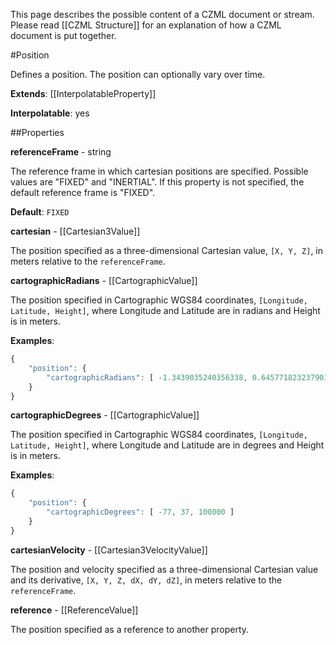 This page describes the possible content of a CZML document or stream.  Please read [[CZML Structure]] for an explanation of how a CZML document is put together.

#Position

Defines a position.  The position can optionally vary over time.

**Extends**: [[InterpolatableProperty]]

**Interpolatable**: yes

##Properties

**referenceFrame** - string

The reference frame in which cartesian positions are specified. Possible values are "FIXED" and "INERTIAL". If this property is not specified, the default reference frame is "FIXED".

**Default**: `FIXED`


**cartesian** - [[Cartesian3Value]]

The position specified as a three-dimensional Cartesian value, `[X, Y, Z]`, in meters relative to the `referenceFrame`.


**cartographicRadians** - [[CartographicValue]]

The position specified in Cartographic WGS84 coordinates, `[Longitude, Latitude, Height]`, where Longitude and Latitude are in radians and Height is in meters.

**Examples**:

```javascript
{
    "position": {
        "cartographicRadians": [ -1.3439035240356338, 0.6457718232379019, 100000 ]
    }
}
```


**cartographicDegrees** - [[CartographicValue]]

The position specified in Cartographic WGS84 coordinates, `[Longitude, Latitude, Height]`, where Longitude and Latitude are in degrees and Height is in meters.

**Examples**:

```javascript
{
    "position": {
        "cartographicDegrees": [ -77, 37, 100000 ]
    }
}
```


**cartesianVelocity** - [[Cartesian3VelocityValue]]

The position and velocity specified as a three-dimensional Cartesian value and its derivative, `[X, Y, Z, dX, dY, dZ]`, in meters relative to the `referenceFrame`.


**reference** - [[ReferenceValue]]

The position specified as a reference to another property.


